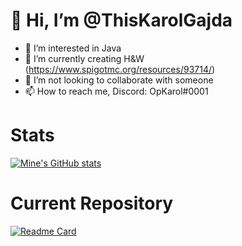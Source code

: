 # 👋 Hi, I’m @ThisKarolGajda
- 👀 I’m interested in Java
- 🌱 I’m currently creating H&W (https://www.spigotmc.org/resources/93714/)
- 💞️ I’m not looking to collaborate with someone
- 📫 How to reach me, Discord: OpKarol#0001

# Stats
[![Mine's GitHub stats](https://github-readme-stats.vercel.app/api?username=ThisKarolGajda)](https://github.com/anuraghazra/github-readme-stats&theme=radical)

# Current Repository
[![Readme Card](https://github-readme-stats.vercel.app/api/pin/?username=ThisKarolGajda&repo=Heroes-Wars)](https://github.com/ThisKarolGajda/Heroes-Wars)
